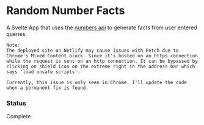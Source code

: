 # Random Number Facts
A Svelte App that uses the [numbers api](http://numbersapi.com) to generate facts from user entered queries.

```
Note:
The deployed site on Netlify may cause issues with Fetch due to Chrome's Mixed Content block. Since it's hosted on an https connection while the request is sent on an http connection. It can be bypassed by clicking on shield icon on the extreme right in the address bar which says 'load unsafe scripts'.

Currently, this issue is only seen in Chrome. I'll update the code when a permanent fix is found.
```

### Status
Complete
